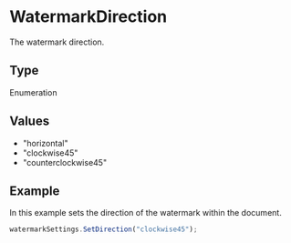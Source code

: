 # WatermarkDirection

The watermark direction.

## Type

Enumeration

## Values

- "horizontal"
- "clockwise45"
- "counterclockwise45"


## Example

In this example sets the direction of the watermark within the document.

```javascript
watermarkSettings.SetDirection("clockwise45");
```
